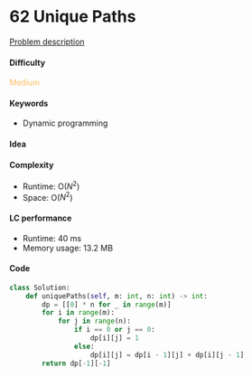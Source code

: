 62 Unique Paths
=======================
[Problem description](https://leetcode.com/problems/unique-paths/)

#### Difficulty
<span style="color:#FABC60">Medium</span>

#### Keywords
- Dynamic programming
  
#### Idea


#### Complexity
- Runtime: O($N^2$)
- Space: O($N^2$)
  
#### LC performance
- Runtime: 40 ms
- Memory usage: 13.2 MB

#### Code
```python
class Solution:
    def uniquePaths(self, m: int, n: int) -> int:
        dp = [[0] * n for _ in range(m)]
        for i in range(m):
            for j in range(n):
                if i == 0 or j == 0:
                    dp[i][j] = 1
                else:
                    dp[i][j] = dp[i - 1][j] + dp[i][j - 1]
        return dp[-1][-1]
```